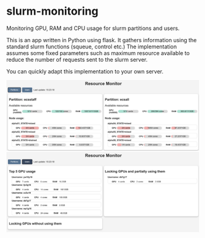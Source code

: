 # slurm-monitoring
Monitoring GPU, RAM and CPU usage for slurm partitions and users.

This is an app written in Python using flask. It gathers information using the standard slurm functions (squeue, control etc.)
The implementation assumes some fixed parameters such as maximum resource available to reduce  the number of requests sent to the slurm server.

You can quickly adapt this implementation to your own server.

![alt text](https://github.com/Ieremie/slurm-monitoring/blob/main/front-end-example-1.png)
![alt text](https://github.com/Ieremie/slurm-monitoring/blob/main/front-end-example-0.png)
